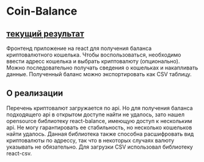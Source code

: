 # Coin-Balance
## [текущий результат](https://dynasticartisan.github.io/Coin-Balance/)
Фронтенд приложение на react для получения баланса криптовалютного кошелька. Чтобы воспользоваться, необходимо ввести адресс кошелька и выбрать криптовалюту (опционально). 
Можно последовательно получать сведения о кошельках и накапливать данные. Полученный баланс можно экспортировать как CSV таблицу.

## О реализации
Перечень криптовалют загружается по api. Но для получения баланса подходящего api в открытом доступе найти не удалось, зато нашел opensource библиотеку react-balance, имеющую доступ к нескольким api. Не могу гарантировать ее стабильность, но несколько кошельков найти удалось. 
Данная библиотека также способна расшифровать вид криптовалюты по адрессу, так что в некоторых случаях валюту указывать не обязательно. Для загрузки CSV использовал библиотеку react-csv.
